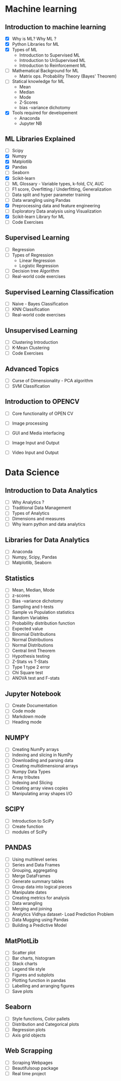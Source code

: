 # Machine learning

## Introduction to machine learning
- [x] Why is ML? Why ML ?
- [x] Python Libraries for ML
- [x] Types of ML
  - Introduction to Supervised ML
  - Introduction to UnSupervised ML
  - Introduction to Reinforcement ML
- [ ] Mathematical Background for ML
  - Matrix ops. Probability Theory (Bayes' Theorem)
- [ ] Statical knowledge for ML
  - Mean 
  - Median 
  - Mode
  - Z-Scores
  - bias -variance dichotomy
- [x] Tools required for developement
  - Anaconda
  - Jupyter NB
  
## ML Libraries Explained
- [ ] Scipy
- [x] Numpy
- [x] Matplotlib
- [x] Pandas
- [ ] Seaborn
- [x] Scikit-learn
- [ ] ML Glossary - Variable types, k-fold, CV, AUC
- [ ] F1 score, Overfitting / Underfitting, Generalization
- [ ] Data split and hyper parameter training
- [ ] Data wrangling using Pandas
- [x] Preprocessing data and feature engineering
- [ ] Exploratory Data analysis using Visualization
- [x] Scikit-learn Library for ML
- [ ] Code Exercises

## Supervised Learning
- [ ] Regression
- [ ] Types of Regression
  - Linear Regression
  - Logistic Regression
- [ ] Decision tree Algorithm
- [ ] Real-world code exercises

## Supervised Learning Classification
- [ ] Naive - Bayes Classification
- [ ] KNN Classification
- [ ] Real-world code exercises

## Unsupervised Learning
- [ ] Clustering Introduction
- [ ] K-Mean Clustering
- [ ] Code Exercises

## Advanced Topics
- [ ] Curse of Dimensionality - PCA algorithm
- [ ] SVM Classification

## Introduction to OPENCV
- [ ] Core functionality of OPEN CV
- [ ] Image processing
- [ ] GUI and Media interfacing
- [ ] Image Input and Output
- [ ] Video Input and Output


# Data Science

## Introduction to Data Analytics
- [ ] Why Analytics ?
- [ ] Traditional Data Management
- [ ] Types of Analytics
- [ ] Dimensions and measures
- [ ] Why learn python and data analytics

## Libraries for Data Analytics
- [ ] Anaconda
- [ ] Numpy, Scipy, Pandas
- [ ] Matplotlib, Seaborn

## Statistics
- [ ] Mean, Median, Mode
- [ ] z-scores
- [ ] Bias -variance dichotomy
- [ ] Sampling and t-tests
- [ ] Sample vs Population statistics
- [ ] Random Variables
- [ ] Probability distribution function
- [ ] Expected value
- [ ] Binomial Distributions
- [ ] Normal Distributions
- [ ] Normal Distributions
- [ ] Central limit Theorem
- [ ] Hypothesis testing
- [ ] Z-Stats vs T-Stats
- [ ] Type 1 type 2 error
- [ ] Chi Square test
- [ ] ANOVA test and F-stats

## Jupyter Notebook
- [ ] Create Documentation
- [ ] Code mode
- [ ] Markdown mode
- [ ] Heading mode

## NUMPY
- [ ] Creating NumPy arrays
- [ ] Indexing and slicing in NumPy
- [ ] Downloading and parsing data
- [ ] Creating multidimensional arrays
- [ ] Numpy Data Types
- [ ] Array tributes
- [ ] Indexing and Slicing
- [ ] Creating array views copies
- [ ] Manipulating array shapes I/O

## SCIPY
- [ ] Introduction to SciPy
- [ ] Create function
- [ ] modules of SciPy

## PANDAS
- [ ] Using multilevel series
- [ ] Series and Data Frames
- [ ] Grouping, aggregating
- [ ] Merge DataFrames
- [ ] Generate summary tables
- [ ] Group data into logical pieces
- [ ] Manipulate dates
- [ ] Creating metrics for analysis
- [ ] Data wrangling
- [ ] Merging and joining
- [ ] Analytics Vidhya dataset- Load Prediction Problem
- [ ] Data Mugging using Pandas
- [ ] Building a Predictive Model

## MatPlotLib
- [ ] Scatter plot
- [ ] Bar charts, histogram
- [ ] Stack charts
- [ ] Legend tile style
- [ ] Figures and subplots
- [ ] Plotting function in pandas
- [ ] Labelling and arranging figures
- [ ] Save plots

## Seaborn
- [ ] Style functions, Color pallets
- [ ] Distribution and Categorical plots
- [ ] Regression plots
- [ ] Axis grid objects

## Web Scrapping
- [ ] Scraping Webpages
- [ ] Beautifulsoup package
- [ ] Real time project
